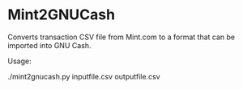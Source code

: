 # Mint2GNUCash
Converts transaction CSV file from Mint.com to a format that can be imported into GNU Cash.

Usage:

./mint2gnucash.py inputfile.csv outputfile.csv
